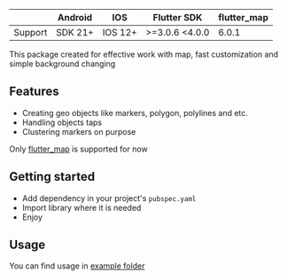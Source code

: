 <!--
This README describes the package. If you publish this package to pub.dev,
this README's contents appear on the landing page for your package.

For information about how to write a good package README, see the guide for
[writing package pages](https://dart.dev/guides/libraries/writing-package-pages).

For general information about developing packages, see the Dart guide for
[creating packages](https://dart.dev/guides/libraries/create-library-packages)
and the Flutter guide for
[developing packages and plugins](https://flutter.dev/developing-packages).
-->

|         | Android | IOS     | Flutter SDK    | flutter_map |
| ------- | ------- | ------- | -------------- | ----------- |
| Support | SDK 21+ | IOS 12+ | >=3.0.6 <4.0.0 | 6.0.1       |

This package created for effective work with map, fast customization and simple background changing

## Features

- Creating geo objects like markers, polygon, polylines and etc.
- Handling objects taps
- Clustering markers on purpose

Only [flutter_map](https://pub.dev/packages/flutter_map) is supported for now

## Getting started

- Add dependency in your project's `pubspec.yaml`
- Import library where it is needed
- Enjoy

## Usage

You can find usage in [example folder](https://github.com/LoToSS13/effective_map_template/tree/main/example/effective_map_example)
